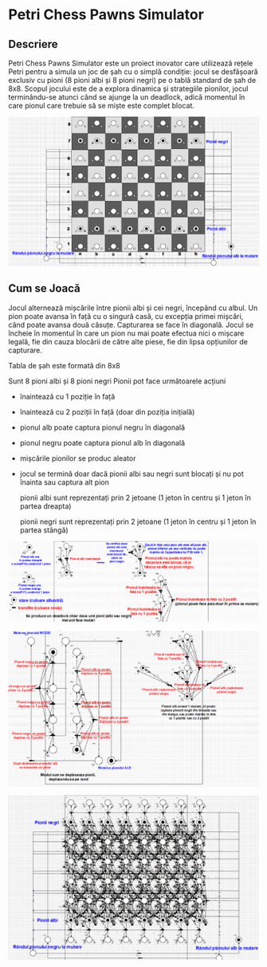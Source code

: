 # Petri Chess Pawns Simulator

## Descriere

Petri Chess Pawns Simulator este un proiect inovator care utilizează rețele Petri pentru a simula un joc de șah cu o simplă condiție: jocul se desfășoară exclusiv cu pioni (8 pioni albi și 8 pioni negri) pe o tablă standard de șah de 8x8. Scopul jocului este de a explora dinamica și strategiile pionilor, jocul terminându-se atunci când se ajunge la un deadlock, adică momentul în care pionul care trebuie să se miște este complet blocat.

![Diagrama Rețea Petri Frontend](imagini/frontend.png)



## Cum se Joacă

Jocul alternează mișcările între pionii albi și cei negri, începând cu albul. Un pion poate avansa în față cu o singură casă, cu excepția primei mișcări, când poate avansa două căsuțe. Capturarea se face în diagonală. Jocul se încheie în momentul în care un pion nu mai poate efectua nici o mișcare legală, fie din cauza blocării de către alte piese, fie din lipsa opțiunilor de capturare.




Tabla de șah este formată din 8x8

Sunt 8 pioni albi și 8 pioni negri
Pionii pot face următoarele acțiuni
- înaintează cu 1 poziție în față
- înaintează cu 2 poziții în față (doar din poziția inițială)
- pionul alb poate captura pionul negru în diagonală
- pionul negru poate captura pionul alb în diagonală
- mișcările pionilor se produc aleator
- jocul se termină doar dacă pionii albi sau negri sunt blocați și nu pot înainta sau captura alt pion

  pionii albi sunt reprezentați prin 2 jetoane (1 jeton în centru și 1 jeton în partea dreapta)

  pionii negri sunt reprezentați prin 2 jetoane (1 jeton în centru și 1 jeton în partea stângă)


![Diagrama Rețea Petri explicată partea 1](imagini/explicat1.png)


![Diagrama Rețea Petri explicată partea 2](imagini/explicat2.png)


![Diagrama Rețea Petri Backend](imagini/Backend.png)

